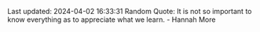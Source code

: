 Last updated: 2024-04-02 16:33:31
Random Quote: It is not so important to know everything as to appreciate what we learn. - Hannah More